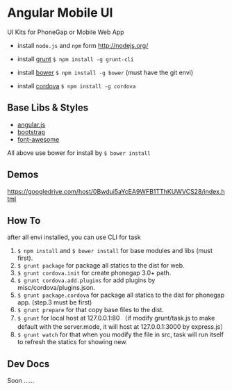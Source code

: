# Angular Mobile UI

UI Kits for PhoneGap or Mobile Web App

* install `node.js` and `npm` form <http://nodejs.org/>

* install [grunt](http://gruntjs.com/) `$ npm install -g grunt-cli`
* install [bower](http://bower.io) `$ npm install -g bower` (must have the git envi)

* install [cordova](http://cordova.apache.org/) `$ npm install -g cordova`


## Base Libs & Styles

* [angular.js](https://github.com/angular/angular.js)
* [bootstrap](https://github.com/twbs/bootstrap)
* [font-awesome](https://github.com/FortAwesome/Font-Awesome)

All above use bower for install by `$ bower install`

## Demos

<https://googledrive.com/host/0Bwdui5aYcEA9WFB1TThKUWVCS28/index.html>

## How To

after all envi installed, you can use CLI for task

1. `$ npm install` and `$ bower install` for base modules and libs (must first).
2. `$ grunt package` for package all statics to the dist for web.
3. `$ grunt cordova.init` for create phonegap 3.0+ path.
4. `$ grunt cordova.add.plugins` for add plugins by misc/cordova/plugins.json.
5. `$ grunt package.cordova` for package all statics to the dist for phonegap app. (step.3 must be first)
6. `$ grunt prepare` for that copy base files to the dist.
7. `$ grunt` for local host at 127.0.0.1:80 （if modify grunt/task.js to make default with the server.mode, it will host at 127.0.0.1:3000 by express.js）
8. `$ grunt watch` for that when you modify the file in src, task will run itself to refresh the statics for showing new.


## Dev Docs

Soon ……

